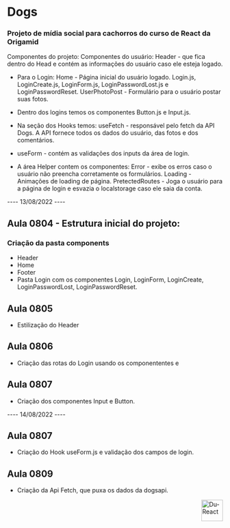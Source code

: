 # Dogs

### Projeto de mídia social para cachorros do curso de React da Origamid

Componentes do projeto:
Componentes do usuário:
Header - que fica dentro do Head e contém as informações do usuário caso ele esteja logado.

- Para o Login:
  Home - Página inicial do usuário logado.
  Login.js, LoginCreate.js, LoginForm.js, LoginPasswordLost.js e LoginPasswordReset.
  UserPhotoPost - Formulário para o usuário postar suas fotos.

- Dentro dos logins temos os componentes Button.js e Input.js.

- Na seção dos Hooks temos:
  useFetch - responsável pelo fetch da API Dogs. A API fornece todos os dados do usuário, das fotos e dos comentários.

- useForm - contém as validações dos inputs da área de login.

- A área Helper contem os componentes:
  Error - exibe os erros caso o usuário não preencha corretamente os formulários.
  Loading - Animações de loading de página.
  PretectedRoutes - Joga o usuário para a página de login e esvazia o localstorage caso ele saia da conta.

---- 13/08/2022 ----

## Aula 0804 - Estrutura inicial do projeto:

### Criação da pasta components

- Header
- Home
- Footer
- Pasta Login com os componentes Login, LoginForm, LoginCreate, LoginPasswordLost, LoginPasswordReset.

## Aula 0805

- Estilização do Header

## Aula 0806

- Criação das rotas do Login usando os componententes <Routes> e <Route>

## Aula 0807

- Criação dos componentes Input e Button.

---- 14/08/2022 ----

## Aula 0807

- Criação do Hook useForm.js e validação dos campos de login.

## Aula 0809

- Criação da Api Fetch, que puxa os dados da dogsapi.

<img align="right" alt="Du-React" height="50" src= "https://img.shields.io/badge/React-20232A?style=for-the-badge&logo=react&logoColor=61DAFB">
